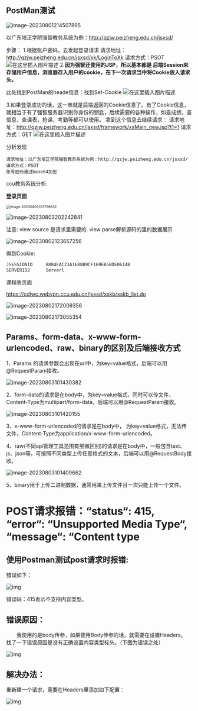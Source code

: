 ## PostMan测试

![image-20230801214507895](Postman使用.assets/image-20230801214507895.png)

以广东培正学院强智教务系统为例：http://qzjw.peizheng.edu.cn/jsxsd/

步骤：
1.根据账户密码，去发起登录请求
请求地址：http://qzjw.peizheng.edu.cn/jsxsd/xk/LoginToXk
请求方式：PSOT
![在这里插入图片描述](Postman使用.assets/watermark,type_ZmFuZ3poZW5naGVpdGk,shadow_10,text_aHR0cHM6Ly9ibG9nLmNzZG4ubmV0L3dxMjMyMw==,size_16,color_FFFFFF,t_70.png)
2.**因为强智还使用的JSP，所以基本都是 后端Session来存储用户信息，浏览器存入用户的cookie，在下一次请求当中将Cookie放入请求头。**

此处找到PostMan的heade信息：找到Set-Cookie
![在这里插入图片描述](Postman使用.assets/watermark,type_ZmFuZ3poZW5naGVpdGk,shadow_10,text_aHR0cHM6Ly9ibG9nLmNzZG4ubmV0L3dxMjMyMw==,size_16,color_FFFFFF,t_70-16908976286561.png)

3.如果登录成功的话，这一串就是后端返回的Cookie信息了。有了Cookie信息，就相当于有了强智服务器识别你身份的钥匙，后续需要的各种操作，如查成绩，查信息，查课表，抢课，考勤等都可以使用。
拿到这个信息去继续请求：
请求地址：http://qzjw.peizheng.edu.cn/jsxsd/framework/xsMain_new.jsp?t1=1
请求方式：GET
![在这里插入图片描述](Postman使用.assets/watermark,type_ZmFuZ3poZW5naGVpdGk,shadow_10,text_aHR0cHM6Ly9ibG9nLmNzZG4ubmV0L3dxMjMyMw==,size_16,color_FFFFFF,t_70-16908976286562.png)

分析发现

```
请求地址：以广东培正学院强智教务系统为例：http://qzjw.peizheng.edu.cn/jsxsd/
请求方式：PSOT
账号密码通过base64加密
```

ccu教务系统分析:

**登录页面**

<img src="Postman使用.assets/image-20230802123759652.png" alt="image-20230802123759652" style="zoom:67%;" />

![image-20230803202242841](Postman使用.assets/image-20230803202242841.png)

注意: view source 是请求里需要的.  view parse解析源码的里的数据展示

![image-20230802123657256](Postman使用.assets/image-20230802123657256.png)

得到Cookie:

```c
JSESSIONID     B884FAC21A1688B9CF169EB5BDE0614B
SERVERID2      Serverl
```

课程表页面

https://cdjwc.webvpn.ccu.edu.cn/jsxsd/xskb/xskb_list.do

![image-20230802172009356](Postman使用.assets/image-20230802172009356.png)

![image-20230802173055354](Postman使用.assets/image-20230802173055354.png)



## Params、form-data、x-www-form-urlencoded、raw、binary的区别及后端接收方式

1、Params 的请求参数会出现在url中，为key=value格式，后端可以用@RequestParam接收。

![image-20230803101430382](Postman使用.assets/image-20230803101430382.png)

 2、form-data的请求是在body中，为key=value格式，同时可以传文件，Content-Type为multipart/form-data，后端可以用@RequestParam接收。

![image-20230803101420155](Postman使用.assets/image-20230803101420155.png)

3、x-www-form-urlencoded的请求是在body中， 为key=value格式，无法传文件，Content-Type为application/x-www-form-urlencoded。

4、raw(不同api管理工具范围有细微区别)的请求是在body中，一般包含text、js、json等，可按照不同类型上传任意格式的文本，后端可以用@RequestBody接收。

![image-20230803101409662](Postman使用.assets/image-20230803101409662.png)

5、binary用于上传二进制数据，通常用来上传文件且一次只能上传一个文件。

# POST请求报错：“status“: 415, “error“: “Unsupported Media Type“, “message“: “Content type

## 使用Postman测试post请求时报错:

错误如下：

![img](Postman使用.assets/20201004143926853.png)

错误码：415表示不支持内容类型。

## 错误原因：

  我使用的是body传参，如果使用Body传参的话，就需要在设置Headers。
找了一下错误原因是没有正确设置内容类型标头。（下图为错误之处）

![img](Postman使用.assets/20201004144110109.png)

## 解决办法：

重新建一个请求，需要在Headers里添加如下配置：

![img](Postman使用.assets/20201004144403798.png)







